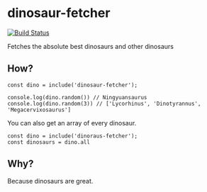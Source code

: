 # dinosaur-fetcher
[![Build Status](https://travis-ci.org/aldeste/dinosaur-fetcher.svg?branch=master)](https://travis-ci.org/aldeste/dinosaur-fetcher)

Fetches the absolute best dinosaurs and other dinosaurs

## How?

    const dino = include('dinosaur-fetcher');

    console.log(dino.random()) // Ningyuansaurus
    console.log(dino.random(3)) // ['Lycorhinus', 'Dinotyrannus', 'Megacervixosaurus']


You can also get an array of every dinosaur.

    const dino = include('dinoraus-fetcher');
    const dinosaurs = dino.all


## Why?
Because dinosaurs are great.
